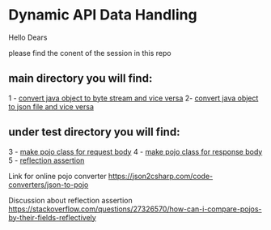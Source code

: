 # Dynamic API Data Handling
Hello Dears 

please find the conent of the session in this repo 

## main directory you will find:
1 - [convert java object to byte stream and vice versa](https://github.com/MhmdElGazzar/DynamicAPIDataHandling/blob/main/src/main/java/main.java) 
2- [convert java object to json file and vice versa](https://github.com/MhmdElGazzar/DynamicAPIDataHandling/tree/main/src/main/java/json) 


## under test directory you will find: 
3 - [make pojo class for request body](https://github.com/MhmdElGazzar/DynamicAPIDataHandling/blob/main/src/test/java/APIPayloadDemo.java) 
4 - [make pojo class for response body](https://github.com/MhmdElGazzar/DynamicAPIDataHandling/blob/main/src/test/java/APIResponseDemo.java) 
5 - [reflection assertion](#)

Link for online pojo converter 
https://json2csharp.com/code-converters/json-to-pojo

Discussion about reflection assertion 
https://stackoverflow.com/questions/27326570/how-can-i-compare-pojos-by-their-fields-reflectively
